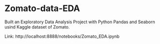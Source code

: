 # Zomato-data-EDA
Built an Exploratory Data Analysis Project with Python Pandas and Seaborn usind Kaggle dataset of Zomato.

Link: http://localhost:8888/notebooks/Zomato_EDA.ipynb
